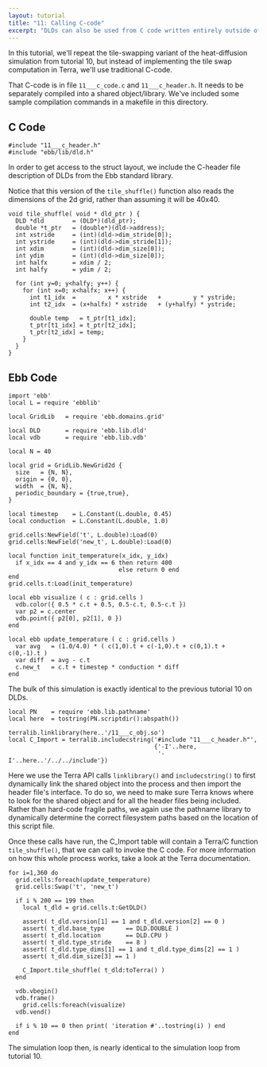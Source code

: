 ```yaml
---
layout: tutorial
title: "11: Calling C-code"
excerpt: "DLDs can also be used from C code written entirely outside of Ebb and Lua; we link an unsafe C function into an Ebb simulation."
---
```





In this tutorial, we'll repeat the tile-swapping variant of the heat-diffusion simulation from tutorial 10, but instead of implementing the tile swap computation in Terra, we'll use traditional C-code.

That C-code is in file `11___c_code.c` and `11___c_header.h`.  It needs to be separately compiled into a shared object/library.  We've included some sample compilation commands in a makefile in this directory.

## C Code

```
#include "11___c_header.h"
#include "ebb/lib/dld.h"
```

In order to get access to the struct layout, we include the C-header file description of DLDs from the Ebb standard library.

Notice that this version of the `tile_shuffle()` function also reads the dimensions of the 2d grid, rather than assuming it will be 40x40.

```
void tile_shuffle( void * dld_ptr ) {
  DLD *dld        = (DLD*)(dld_ptr);
  double *t_ptr   = (double*)(dld->address);
  int xstride     = (int)(dld->dim_stride[0]);
  int ystride     = (int)(dld->dim_stride[1]);
  int xdim        = (int)(dld->dim_size[0]);
  int ydim        = (int)(dld->dim_size[0]);
  int halfx       = xdim / 2;
  int halfy       = ydim / 2;

  for (int y=0; y<halfy; y++) {
    for (int x=0; x<halfx; x++) {
      int t1_idx  =         x * xstride   +         y * ystride;
      int t2_idx  = (x+halfx) * xstride   + (y+halfy) * ystride;

      double temp   = t_ptr[t1_idx];
      t_ptr[t1_idx] = t_ptr[t2_idx];
      t_ptr[t2_idx] = temp;
    }
  }
}
```

## Ebb Code

```
import 'ebb'
local L = require 'ebblib'

local GridLib   = require 'ebb.domains.grid'

local DLD       = require 'ebb.lib.dld'
local vdb       = require 'ebb.lib.vdb'

local N = 40

local grid = GridLib.NewGrid2d {
  size   = {N, N},
  origin = {0, 0},
  width  = {N, N},
  periodic_boundary = {true,true},
}

local timestep    = L.Constant(L.double, 0.45)
local conduction  = L.Constant(L.double, 1.0)

grid.cells:NewField('t', L.double):Load(0)
grid.cells:NewField('new_t', L.double):Load(0)

local function init_temperature(x_idx, y_idx)
  if x_idx == 4 and y_idx == 6 then return 400
                               else return 0 end
end
grid.cells.t:Load(init_temperature)

local ebb visualize ( c : grid.cells )
  vdb.color({ 0.5 * c.t + 0.5, 0.5-c.t, 0.5-c.t })
  var p2 = c.center
  vdb.point({ p2[0], p2[1], 0 })
end

local ebb update_temperature ( c : grid.cells )
  var avg   = (1.0/4.0) * ( c(1,0).t + c(-1,0).t + c(0,1).t + c(0,-1).t )
  var diff  = avg - c.t
  c.new_t   = c.t + timestep * conduction * diff
end
```

The bulk of this simulation is exactly identical to the previous tutorial 10 on DLDs.


```
local PN    = require 'ebb.lib.pathname'
local here  = tostring(PN.scriptdir():abspath())

terralib.linklibrary(here..'/11___c_obj.so')
local C_Import = terralib.includecstring('#include "11___c_header.h"',
                                         {'-I'..here,
                                          '-I'..here..'/../../include'})
```

Here we use the Terra API calls `linklibrary()` and `includecstring()` to first dynamically link the shared object into the process and then import the header file's interface.  To do so, we need to make sure Terra knows where to look for the shared object and for all the header files being included.  Rather than hard-code fragile paths, we again use the pathname library to dynamically determine the correct filesystem paths based on the location of this script file.

Once these calls have run, the C_Import table will contain a Terra/C function `tile_shuffle()`, that we can call to invoke the C code.  For more information on how this whole process works, take a look at the Terra documentation.


```
for i=1,360 do
  grid.cells:foreach(update_temperature)
  grid.cells:Swap('t', 'new_t')

  if i % 200 == 199 then
    local t_dld = grid.cells.t:GetDLD()

    assert( t_dld.version[1] == 1 and t_dld.version[2] == 0 )
    assert( t_dld.base_type      == DLD.DOUBLE )
    assert( t_dld.location       == DLD.CPU )
    assert( t_dld.type_stride    == 8 )
    assert( t_dld.type_dims[1] == 1 and t_dld.type_dims[2] == 1 )
    assert( t_dld.dim_size[3] == 1 )

    C_Import.tile_shuffle( t_dld:toTerra() )
  end

  vdb.vbegin()
  vdb.frame()
    grid.cells:foreach(visualize)
  vdb.vend()

  if i % 10 == 0 then print( 'iteration #'..tostring(i) ) end
end
```

The simulation loop then, is nearly identical to the simulation loop from tutorial 10.


